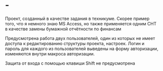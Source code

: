 # -
Проект, созданный в качестве задания в техникуме. Скорее пример того, что я немного знаю MS Access, но также применяется одним СНТ в качестве замены бумажной отчётности по финансам

Предусмотрена работа двух пользователей, один из которых не имеет доступа к редактированию структуры проекта, настроек.
Логин и пароль для каждого из пользователей выведены на форму авторизации, изменяются внутри макроса авторизации.

Защита от входа с помощью клавиши Shift не предусмотрена
